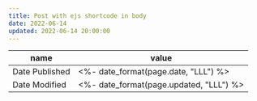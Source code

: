 ```yaml
---
title: Post with ejs shortcode in body
date: 2022-06-14
updated: 2022-06-14 20:00:00
---
```


| name | value |
| --- | --- |
| Date Published | <%- date_format(page.date, "LLL") %> |
| Date Modified | <%- date_format(page.updated, "LLL") %> |